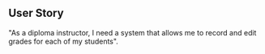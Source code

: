 ## User Story
"As a diploma instructor, I need a system that allows me to record and edit grades for each of my students".

